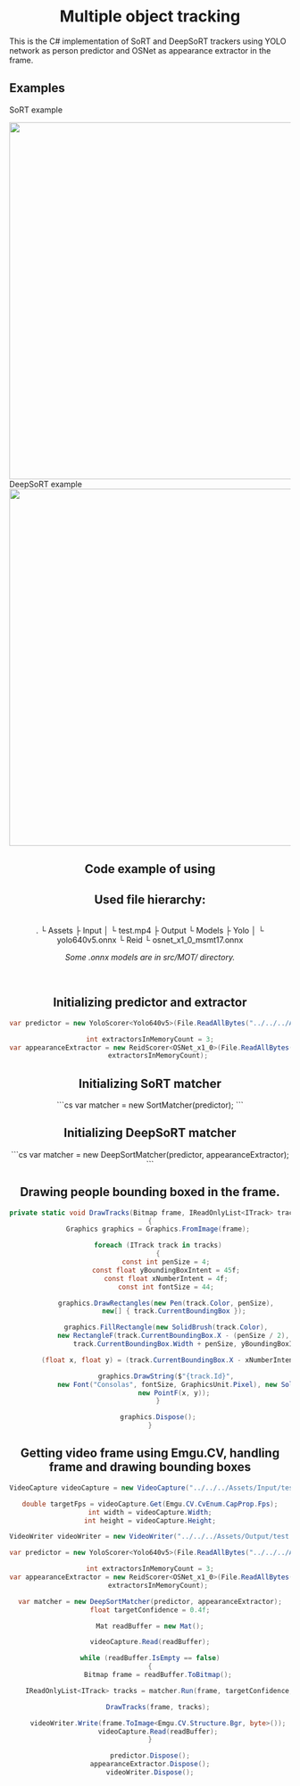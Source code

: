 <h1 align="center">
Multiple object tracking
</h1>

This is the C# implementation of SoRT and DeepSoRT trackers using YOLO network as person predictor and OSNet as appearance extractor in the frame.

## Examples
SoRT example
<div align="center">
<img src="./GitAssets/sort.gif" width=640/>

</div>
DeepSoRT example
<div align="center">
<img src="./GitAssets/deepsort.gif" width=640/>
</div>
<div align="center">

## Code example of using
<h2>Used file hierarchy:</h2>
</br>
.
└ Assets
    ├ Input
    │   └ test.mp4
    ├ Output
    └ Models
        ├ Yolo
        │   └ yolo640v5.onnx
        └ Reid
            └ osnet_x1_0_msmt17.onnx

</br>

<i>Some .onnx models are in src/MOT/ directory.</i>

</br>

<h2>Initializing predictor and extractor</h2>

```cs
var predictor = new YoloScorer<Yolo640v5>(File.ReadAllBytes("../../../Assets/Models/Yolo/yolo640v5.onnx"));

int extractorsInMemoryCount = 3;
var appearanceExtractor = new ReidScorer<OSNet_x1_0>(File.ReadAllBytes("../../../Assets/Models/Reid/osnet_x1_0_msmt17.onnx"),
    extractorsInMemoryCount);
```

<h2>Initializing SoRT matcher</h2>
```cs
var matcher = new SortMatcher(predictor);
```

<h2>Initializing DeepSoRT matcher</h2>
```cs
var matcher = new DeepSortMatcher(predictor, appearanceExtractor);
```

</br>
<h2>Drawing people bounding boxed in the frame.</h2>

```cs
private static void DrawTracks(Bitmap frame, IReadOnlyList<ITrack> tracks)
{
    Graphics graphics = Graphics.FromImage(frame);

    foreach (ITrack track in tracks)
    {
        const int penSize = 4;
        const float yBoundingBoxIntent = 45f;
        const float xNumberIntent = 4f;
        const int fontSize = 44;

        graphics.DrawRectangles(new Pen(track.Color, penSize),
            new[] { track.CurrentBoundingBox });

        graphics.FillRectangle(new SolidBrush(track.Color),
            new RectangleF(track.CurrentBoundingBox.X - (penSize / 2), track.CurrentBoundingBox.Y - yBoundingBoxIntent,
                track.CurrentBoundingBox.Width + penSize, yBoundingBoxIntent - (penSize / 2)));

        (float x, float y) = (track.CurrentBoundingBox.X - xNumberIntent, track.CurrentBoundingBox.Y - yBoundingBoxIntent);

        graphics.DrawString($"{track.Id}",
            new Font("Consolas", fontSize, GraphicsUnit.Pixel), new SolidBrush(Color.FromArgb((0xFF << 24) | 0xDDDDDD)),
            new PointF(x, y));
    }

    graphics.Dispose();
}
```

<h2>Getting video frame using Emgu.CV, handling frame and drawing bounding boxes</h2>

```cs
VideoCapture videoCapture = new VideoCapture("../../../Assets/Input/test.mp4");

double targetFps = videoCapture.Get(Emgu.CV.CvEnum.CapProp.Fps);
int width = videoCapture.Width;
int height = videoCapture.Height;

VideoWriter videoWriter = new VideoWriter("../../../Assets/Output/test.mp4", -1, targetFps, new Size(width, height), true);

var predictor = new YoloScorer<Yolo640v5>(File.ReadAllBytes("../../../Assets/Models/Yolo/yolo640v5.onnx"));

int extractorsInMemoryCount = 3;
var appearanceExtractor = new ReidScorer<OSNet_x1_0>(File.ReadAllBytes("../../../Assets/Models/Reid/osnet_x1_0_msmt17.onnx"),
    extractorsInMemoryCount);

var matcher = new DeepSortMatcher(predictor, appearanceExtractor);
float targetConfidence = 0.4f;

Mat readBuffer = new Mat();

videoCapture.Read(readBuffer);

while (readBuffer.IsEmpty == false)
{
    Bitmap frame = readBuffer.ToBitmap();

    IReadOnlyList<ITrack> tracks = matcher.Run(frame, targetConfidence, DetectionObjectType.Person);

    DrawTracks(frame, tracks);

    videoWriter.Write(frame.ToImage<Emgu.CV.Structure.Bgr, byte>());
    videoCapture.Read(readBuffer);
}

predictor.Dispose();
appearanceExtractor.Dispose();
videoWriter.Dispose();
```